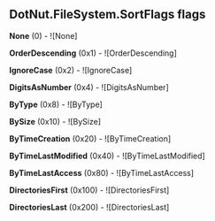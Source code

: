 ## DotNut.FileSystem.SortFlags flags

**None** (0) - ![None]

**OrderDescending** (0x1) - ![OrderDescending]

**IgnoreCase** (0x2) - ![IgnoreCase]

**DigitsAsNumber** (0x4) - ![DigitsAsNumber]

**ByType** (0x8) - ![ByType]

**BySize** (0x10) - ![BySize]

**ByTimeCreation** (0x20) - ![ByTimeCreation]

**ByTimeLastModified** (0x40) - ![ByTimeLastModified]

**ByTimeLastAccess** (0x80) - ![ByTimeLastAccess]

**DirectoriesFirst** (0x100) - ![DirectoriesFirst]

**DirectoriesLast** (0x200) - ![DirectoriesLast]



